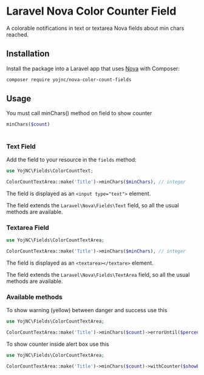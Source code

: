# Laravel Nova Color Counter Field
A colorable notifications in text or textarea Nova fields about min chars reached.

## Installation

Install the package into a Laravel app that uses [Nova](https://nova.laravel.com) with Composer:

```bash
composer require yojnc/nova-color-count-fields
```

## Usage
You must call minChars() method on field to show counter
```php
minChars($count)
```
#
### Text Field
Add the field to your resource in the ```fields``` method:
```php
use YojNC\Fields\ColorCountText;

ColorCountTextArea::make('Title')->minChars($minChars), // integer
```
The field is displayed as an `<input type="text">` element.

The field extends the `Laravel\Nova\Fields\Text` field, so all the usual methods are available.

### Textarea Field
```php
use YojNC\Fields\ColorCountTextArea;

ColorCountTextArea::make('Title')->minChars($minChars), // integer
```
The field is displayed as an `<textarea></textare>` element.

The field extends the `Laravel\Nova\Fields\TextArea` field, so all the usual methods are available.

### Available methods
To show warning (yellow) between danger and success use this
```php
use YojNC\Fields\ColorCountTextArea;

ColorCountTextArea::make('Title')->minChars($count)->errorUntil($percentageInt), //default $pectentage = 80
```
To show counter inside alert box use this
```php
use YojNC\Fields\ColorCountTextArea;

ColorCountTextArea::make('Title')->minChars($count)->withCounter($showBool), //default $showBool = true
```

